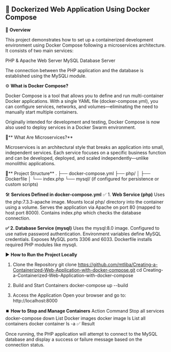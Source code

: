 <h2>🐳 Dockerized Web Application Using Docker Compose</h2>

📌 **Overview**

This project demonstrates how to set up a containerized development environment using Docker Compose following a microservices architecture.
It consists of two main services:

PHP & Apache Web Server
MySQL Database Server

The connection between the PHP application and the database is established using the MySQLi module.

⚙️ **What is Docker Compose?**

Docker Compose is a tool that allows you to define and run multi-container Docker applications.
With a single YAML file (docker-compose.yml), you can configure services, networks, and volumes—eliminating the need to manually start multiple containers.

Originally intended for development and testing, Docker Compose is now also used to deploy services in a Docker Swarm environment.

🧩** What Are Microservices?**

Microservices is an architectural style that breaks an application into small, independent services.
Each service focuses on a specific business function and can be developed, deployed, and scaled independently—unlike monolithic applications.

📁** Project Structure**
.
├── docker-compose.yml
├── php/
│   ├── Dockerfile
│   └── index.php
└── mysql/ (if configured for persistence or custom scripts)


🛠️ **Services Defined in docker-compose.yml**
✅ 1. **Web Service (php)**
Uses the php:7.3.3-apache image.
Mounts local php/ directory into the container using a volume.
Serves the application via Apache on port 80 (mapped to host port 8000).
Contains index.php which checks the database connection.

**✅ 2. Database Service (mysql)**
Uses the mysql:8.0 image.
Configured to use native password authentication.
Environment variables define MySQL credentials.
Exposes MySQL ports 3306 and 6033.
Dockerfile installs required PHP modules like mysqli.

▶️ **How to Run the Project Locally**
1. Clone the Repository
git clone https://github.com/mtliba/Creating-a-Containerized-Web-Application-with-docker-compose.git
cd Creating-a-Containerized-Web-Application-with-docker-compose

2. Build and Start Containers
docker-compose up --build

3. Access the Application
Open your browser and go to:
http://localhost:8000

⏹️ **How to Stop and Manage Containers**
Action	Command
Stop all services	docker-compose down
List Docker images	docker image ls
List all containers	docker container ls -a
✅ Result

Once running, the PHP application will attempt to connect to the MySQL database and display a success or failure message based on the connection status.
